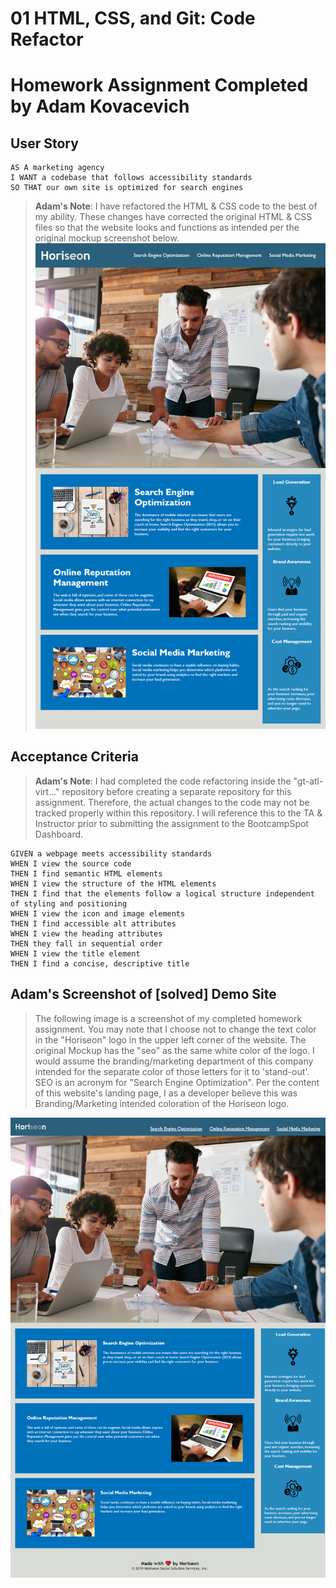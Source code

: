 # 01 HTML, CSS, and Git: Code Refactor
# Homework Assignment Completed by Adam Kovacevich


## User Story

```
AS A marketing agency
I WANT a codebase that follows accessibility standards
SO THAT our own site is optimized for search engines
```
> **Adam's Note**: I have refactored the HTML & CSS code to the best of my ability. These changes have corrected the original HTML & CSS files so that the website looks and functions as intended per the original mockup screenshot below. ![This is the original MockUp screenshot for this homework assignment.](./Assets/01-html-css-git-homework-demo.png)

## Acceptance Criteria

>**Adam's Note**: I had completed the code refactoring inside the "gt-atl-virt..." repository before creating a separate repository for this assignment. Therefore, the actual changes to the code may not be tracked properly within this repository. I will reference this to the TA & Instructor prior to submitting the assignment to the BootcampSpot Dashboard. 

```
GIVEN a webpage meets accessibility standards
WHEN I view the source code
THEN I find semantic HTML elements
WHEN I view the structure of the HTML elements
THEN I find that the elements follow a logical structure independent of styling and positioning
WHEN I view the icon and image elements
THEN I find accessible alt attributes
WHEN I view the heading attributes
THEN they fall in sequential order
WHEN I view the title element
THEN I find a concise, descriptive title
```

## Adam's Screenshot of [solved] Demo Site

>The following image is a screenshot of my completed homework assignment. You may note that I choose not to change the text color in the "Horiseon" logo in the upper left corner of the website. The original Mockup has the "seo" as the same white color of the logo. I would assume the branding/marketing department of this company intended for the separate color of those letters for it to 'stand-out'. SEO is an acronym for "Search Engine Optimization". Per the content of this website's landing page, I as a developer believe this was Branding/Marketing intended coloration of the Horiseon logo.

![This is a screenshot of Adam Kovacevich's SOLVED demo website for the homework assignment.](./Assets/adam_solved_demosite.png)
